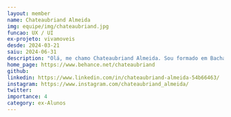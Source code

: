 ```yaml
---
layout: member
name: Chateaubriand Almeida
img: equipe/img/chateaubriand.jpg
funcao: UX / UI
ex-projeto: vivamoveis
desde: 2024-03-21
saiu: 2024-06-31
description: "Olá, me chamo Chateaubriand Almeida. Sou formado em Bacharelado em Arte e Midia pela Universidade Federal de Campina Grande (UFCG) e Arquitetura e Urbanismo pela UNIFACISA. Sou apaixonado por criatividade e inovação e tenho trabalhado e estudado com Design Gráfico, Ilustração, Quadrinhos, dentre projetos envolvendo arte, design e tecnologia. Nos últimos anos tenho focado meu trabalho sobretudo no campo de design de interfaces. Ferramentas como Figma, Photoshop, InDesign, After Effects, Illustrator e Corel Draw, são ferramentas da minha rotina e uso prático."
home_page: https://www.behance.net/chateaubriand
github: 
linkedin: https://www.linkedin.com/in/chateaubriand-almeida-54b66463/
instagram: https://www.instagram.com/chateaubriand_almeida/
twitter: 
importance: 4
category: ex-Alunos
---
```

